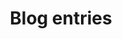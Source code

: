 ---
layout: posts
title: Blog entries
excerpt: News and stuff
permalink: /blog/
entries_layout: grid
author_profile: false
---
